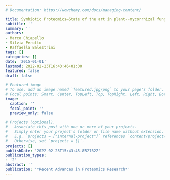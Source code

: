 ```yaml
---
# Documentation: https://wowchemy.com/docs/managing-content/

title: Symbiotic Proteomics—State of the art in plant--mycorrhizal fungi interactions
subtitle: ''
summary: ''
authors:
- Marco Chiapello
- Silvia Perotto
- Raffaella Balestrini
tags: []
categories: []
date: '2015-01-01'
lastmod: 2022-02-23T16:43:46+01:00
featured: false
draft: false

# Featured image
# To use, add an image named `featured.jpg/png` to your page's folder.
# Focal points: Smart, Center, TopLeft, Top, TopRight, Left, Right, BottomLeft, Bottom, BottomRight.
image:
  caption: ''
  focal_point: ''
  preview_only: false

# Projects (optional).
#   Associate this post with one or more of your projects.
#   Simply enter your project's folder or file name without extension.
#   E.g. `projects = ["internal-project"]` references `content/project/deep-learning/index.md`.
#   Otherwise, set `projects = []`.
projects: []
publishDate: '2022-02-23T15:43:45.852762Z'
publication_types:
- '2'
abstract: ''
publication: '*Recent Advances in Proteomics Research*'
---
```

